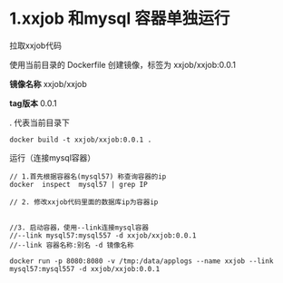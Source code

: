 # 1.xxjob 和mysql 容器单独运行

拉取xxjob代码

使用当前目录的 Dockerfile 创建镜像，标签为 xxjob/xxjob:0.0.1

**镜像名称** xxjob/xxjob

**tag版本** 0.0.1

. 代表当前目录下

```
docker build -t xxjob/xxjob:0.0.1 .
```

运行（连接mysql容器）

```
// 1.首先根据容器名(mysql57) 称查询容器的ip
docker  inspect  mysql57 | grep IP

// 2. 修改xxjob代码里面的数据库ip为容器ip


//3. 启动容器，使用--link连接mysql容器
//--link mysql57:mysql557 -d xxjob/xxjob:0.0.1
//--link 容器名称:别名 -d 镜像名称

docker run -p 8080:8080 -v /tmp:/data/applogs --name xxjob --link mysql57:mysql557 -d xxjob/xxjob:0.0.1
```

